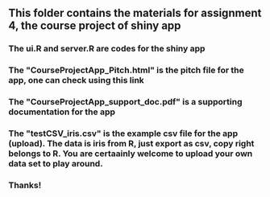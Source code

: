 ## This folder contains the materials for assignment 4, the course project of shiny app

### The ui.R and server.R are codes for the shiny app

### The "CourseProjectApp_Pitch.html" is the pitch file for the app, one can check using this link

### The "CourseProjectApp_support_doc.pdf" is a supporting documentation for the app

### The "testCSV_iris.csv" is the example csv file for the app (upload). The data is iris from R, just export as csv, copy right belongs to R. You are certaainly welcome to upload your own data set to play around.

### Thanks!

